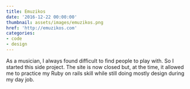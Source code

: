 ```yaml
---
title: Emuzikos
date: '2016-12-22 00:00:00'
thumbnail: assets/images/emuzikos.png
href: 'http://emuzikos.com'
categories:
- code
- design
---
```


As a musician, I always found difficult to find people to play with. So I started this side project. The site is now closed but, at the time, it allowed me to practice my Ruby on rails skill while still doing mostly design during my day job.
